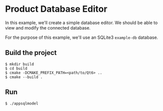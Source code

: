 # Product Database Editor

In this example, we'll create a simple database editor. We should be able to view and modify the connected database.

For the purpose of this example, we'll use an SQLite3 `example-db` database.

## Build the project

```
$ mkdir build
$ cd build
$ cmake -DCMAKE_PREFIX_PATH=<path/to/Qt6> ..
$ cmake --build .
```

## Run

```
$ ./appsqlmodel
```